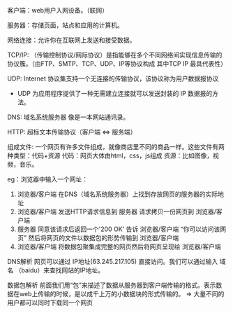 客户端：web用户入网设备。（联网）

服务器：存储页面，站点和应用的计算机。

网络连接：允许你在互联网上发送和接受数据。

TCP/IP: （传输控制协议/网际协议）是指能够在多个不同网络间实现信息传输的协议簇。（由FTP、SMTP、TCP、UDP、IP等协议构成 其中TCP IP 最具代表性）

UDP: Internet 协议集支持一个无连接的传输协议，该协议称为用户数据报协议
  * UDP 为应用程序提供了一种无需建立连接就可以发送封装的 IP 数据报的方法。

DNS: 域名系统服务器 像是一本网站通讯录。

HTTP: 超标文本传输协议（客户端 <=> 服务端）

组成文件: 一个网页有许多文件组成，就像商店里不同的商品一样。这些文件有两种类型：代码+资源
  代码：网页大体由html，css，js组成
  资源：比如图像，视频，音乐。

eg：浏览器中输入一个网址：
 1. 浏览器/客户端  在DNS（域名系统服务器）上找到存放网页的服务器的实际地址
 2. 浏览器/客户端  发送HTTP请求信息到 服务器 请求拷贝一份网页到 浏览器/客户端
 3. 服务器  同意该请求后返回一个'200 OK' 告诉 浏览器/客户端 “你可以访问该网页” 然后将网页的文件以数据包的形势传输到 浏览器/客户端
 4. 浏览器/客户端  将数据包聚集成完整的网页然后将网页呈现给 浏览器/客户端

 DNS解析
 网页可以通过  IP地址(63.245.217.105) 直接访问。我们可以通过输入 域名 （baidu）来查找网站的IP地址。

 数据包解析
 前面我们用“包”来描述了数据从服务器到客户端传输的格式。表示数据在web上传输的时候，是以成千上万的小数据块的形式传输的。 => 大量不同的用户都可以同时下载同一个网页
 